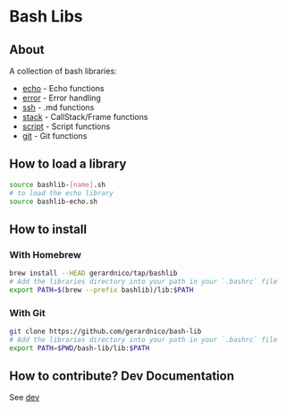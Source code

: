 # Bash Libs


## About

A collection of bash libraries:
* [echo](docs/echo.md) - Echo functions
* [error](docs/error.md) - Error handling
* [ssh](docs/ssh.md) - .md functions
* [stack](docs/stack.md) - CallStack/Frame functions
* [script](docs/script.md) - Script functions
* [git](docs/git.md) - Git functions


## How to load a library

```bash
source bashlib-[name].sh
# to load the echo library
source bashlib-echo.sh
```

## How to install


### With Homebrew

```bash
brew install --HEAD gerardnico/tap/bashlib
# Add the libraries directory into your path in your `.bashrc` file
export PATH=$(brew --prefix bashlib)/lib:$PATH
```

### With Git

```bash
git clone https://github.com/gerardnico/bash-lib
# Add the libraries directory into your path in your `.bashrc` file
export PATH=$PWD/bash-lib/lib:$PATH
```


## How to contribute? Dev Documentation

See [dev](dev/docs/dev.md)


